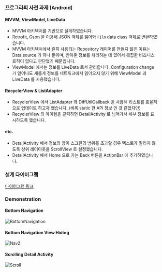 ### 프로그라피 사전 과제 (Android)

#### MVVM, ViewModel, LiveData 
* MVVM 아키텍처를 기반으로 설계하였습니다. 
* Retrofit, Gson 을 이용해 JSON 객체를 읽어와 `Film` data class 객체로 변환하였습니다.
* MVVM 아키텍처에서 흔히 사용되는 Repository 레이어를 만들지 않은 이유는 Data source 가 하나 뿐이며, 
받아온 정보를 처리하는 데 있어서 복잡한 비즈니스 로직이 없다고 판단했기 때문입니다.   
* ViewModel 에서는 정보를 LiveData 로서 관리합니다. Configuration change 가 일어나도 새롭게 정보를 
네트워크에서 읽어오지 않기 위해 ViewModel 과 LiveData 를 사용했습니다.

#### RecyclerView & ListAdapter
* RecyclerView 에서 ListAdapter 와 DiffUtilCallback 을 사용해 리스트를 효율적으로 업데이트 하고자 했습니다. (비록 static 한 API 정보 인 것 같았지만)
* RecyclerView 의 아이템을 클릭하면 DetailActivity 로 넘어가서 세부 정보를 표시하도록 했습니다.

#### etc. 
* DetailActivity 에서 정보의 양이 스크린의 범위를 초과할 경우 텍스트가 잘리지 않도록 상위 레이아웃을 ScrollView 로 설정했습니다.
* DetailActivity 에서 Home 으로 가는 Back 버튼을 ActionBar 에 추가하였습니다. 


### 설계 다이어그램
[다이어그램 링크](https://drive.google.com/file/d/16Scd2YKn4MVYVFwDwU0Fag6YosI43vUR/view?usp=sharing)

### Demonstration 

#### Bottom Navigation
![BottomNavigation](./demo_bottom_nav.gif)

#### Bottom Navigation View Hiding
![Nav2](./demo_bottom_hide.gif)

#### Scrolling Detail Activity
![Scroll](./demo_scroll.gif)
 